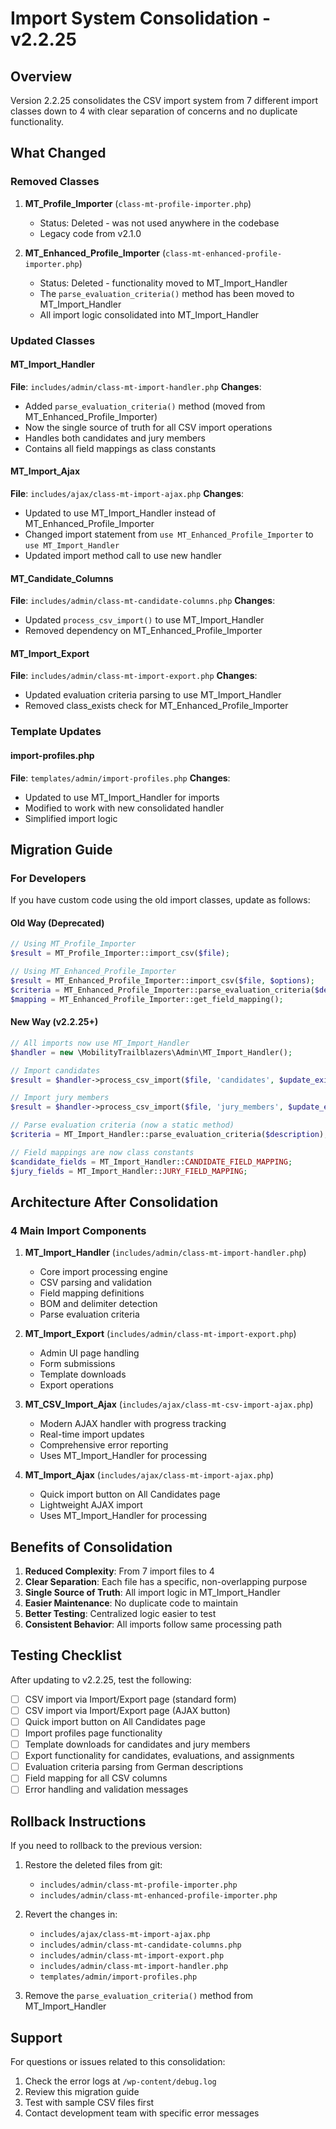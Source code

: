 # Import System Consolidation - v2.2.25

## Overview

Version 2.2.25 consolidates the CSV import system from 7 different import classes down to 4 with clear separation of concerns and no duplicate functionality.

## What Changed

### Removed Classes
1. **MT_Profile_Importer** (`class-mt-profile-importer.php`)
   - Status: Deleted - was not used anywhere in the codebase
   - Legacy code from v2.1.0

2. **MT_Enhanced_Profile_Importer** (`class-mt-enhanced-profile-importer.php`)
   - Status: Deleted - functionality moved to MT_Import_Handler
   - The `parse_evaluation_criteria()` method has been moved to MT_Import_Handler
   - All import logic consolidated into MT_Import_Handler

### Updated Classes

#### MT_Import_Handler
**File**: `includes/admin/class-mt-import-handler.php`
**Changes**:
- Added `parse_evaluation_criteria()` method (moved from MT_Enhanced_Profile_Importer)
- Now the single source of truth for all CSV import operations
- Handles both candidates and jury members
- Contains all field mappings as class constants

#### MT_Import_Ajax
**File**: `includes/ajax/class-mt-import-ajax.php`
**Changes**:
- Updated to use MT_Import_Handler instead of MT_Enhanced_Profile_Importer
- Changed import statement from `use MT_Enhanced_Profile_Importer` to `use MT_Import_Handler`
- Updated import method call to use new handler

#### MT_Candidate_Columns
**File**: `includes/admin/class-mt-candidate-columns.php`
**Changes**:
- Updated `process_csv_import()` to use MT_Import_Handler
- Removed dependency on MT_Enhanced_Profile_Importer

#### MT_Import_Export
**File**: `includes/admin/class-mt-import-export.php`
**Changes**:
- Updated evaluation criteria parsing to use MT_Import_Handler
- Removed class_exists check for MT_Enhanced_Profile_Importer

### Template Updates

#### import-profiles.php
**File**: `templates/admin/import-profiles.php`
**Changes**:
- Updated to use MT_Import_Handler for imports
- Modified to work with new consolidated handler
- Simplified import logic

## Migration Guide

### For Developers

If you have custom code using the old import classes, update as follows:

#### Old Way (Deprecated)
```php
// Using MT_Profile_Importer
$result = MT_Profile_Importer::import_csv($file);

// Using MT_Enhanced_Profile_Importer
$result = MT_Enhanced_Profile_Importer::import_csv($file, $options);
$criteria = MT_Enhanced_Profile_Importer::parse_evaluation_criteria($description);
$mapping = MT_Enhanced_Profile_Importer::get_field_mapping();
```

#### New Way (v2.2.25+)
```php
// All imports now use MT_Import_Handler
$handler = new \MobilityTrailblazers\Admin\MT_Import_Handler();

// Import candidates
$result = $handler->process_csv_import($file, 'candidates', $update_existing);

// Import jury members
$result = $handler->process_csv_import($file, 'jury_members', $update_existing);

// Parse evaluation criteria (now a static method)
$criteria = MT_Import_Handler::parse_evaluation_criteria($description);

// Field mappings are now class constants
$candidate_fields = MT_Import_Handler::CANDIDATE_FIELD_MAPPING;
$jury_fields = MT_Import_Handler::JURY_FIELD_MAPPING;
```

## Architecture After Consolidation

### 4 Main Import Components

1. **MT_Import_Handler** (`includes/admin/class-mt-import-handler.php`)
   - Core import processing engine
   - CSV parsing and validation
   - Field mapping definitions
   - BOM and delimiter detection
   - Parse evaluation criteria

2. **MT_Import_Export** (`includes/admin/class-mt-import-export.php`)
   - Admin UI page handling
   - Form submissions
   - Template downloads
   - Export operations

3. **MT_CSV_Import_Ajax** (`includes/ajax/class-mt-csv-import-ajax.php`)
   - Modern AJAX handler with progress tracking
   - Real-time import updates
   - Comprehensive error reporting
   - Uses MT_Import_Handler for processing

4. **MT_Import_Ajax** (`includes/ajax/class-mt-import-ajax.php`)
   - Quick import button on All Candidates page
   - Lightweight AJAX import
   - Uses MT_Import_Handler for processing

## Benefits of Consolidation

1. **Reduced Complexity**: From 7 import files to 4
2. **Clear Separation**: Each file has a specific, non-overlapping purpose
3. **Single Source of Truth**: All import logic in MT_Import_Handler
4. **Easier Maintenance**: No duplicate code to maintain
5. **Better Testing**: Centralized logic easier to test
6. **Consistent Behavior**: All imports follow same processing path

## Testing Checklist

After updating to v2.2.25, test the following:

- [ ] CSV import via Import/Export page (standard form)
- [ ] CSV import via Import/Export page (AJAX button)
- [ ] Quick import button on All Candidates page
- [ ] Import profiles page functionality
- [ ] Template downloads for candidates and jury members
- [ ] Export functionality for candidates, evaluations, and assignments
- [ ] Evaluation criteria parsing from German descriptions
- [ ] Field mapping for all CSV columns
- [ ] Error handling and validation messages

## Rollback Instructions

If you need to rollback to the previous version:

1. Restore the deleted files from git:
   - `includes/admin/class-mt-profile-importer.php`
   - `includes/admin/class-mt-enhanced-profile-importer.php`

2. Revert the changes in:
   - `includes/ajax/class-mt-import-ajax.php`
   - `includes/admin/class-mt-candidate-columns.php`
   - `includes/admin/class-mt-import-export.php`
   - `includes/admin/class-mt-import-handler.php`
   - `templates/admin/import-profiles.php`

3. Remove the `parse_evaluation_criteria()` method from MT_Import_Handler

## Support

For questions or issues related to this consolidation:
1. Check the error logs at `/wp-content/debug.log`
2. Review this migration guide
3. Test with sample CSV files first
4. Contact development team with specific error messages